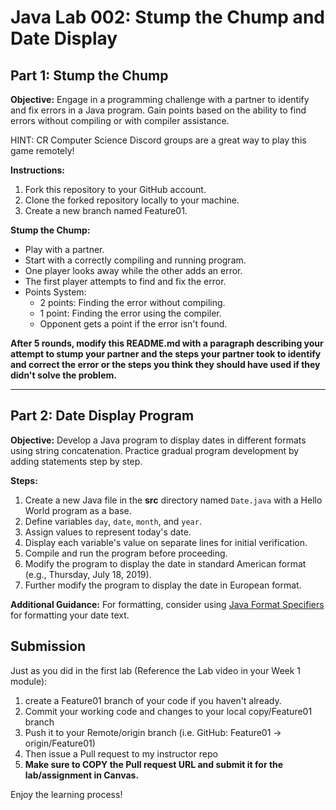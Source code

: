 # Java Lab 002: Stump the Chump and Date Display

## Part 1: Stump the Chump

**Objective:**
Engage in a programming challenge with a partner to identify and fix errors in a Java program. Gain points based on the ability to find errors without compiling or with compiler assistance.

HINT: CR Computer Science Discord groups are a great way to play this game remotely!

**Instructions:**
1. Fork this repository to your GitHub account.
2. Clone the forked repository locally to your machine.
3. Create a new branch named Feature01.

**Stump the Chump:**
- Play with a partner.
- Start with a correctly compiling and running program.
- One player looks away while the other adds an error.
- The first player attempts to find and fix the error.
- Points System:
    - 2 points: Finding the error without compiling.
    - 1 point: Finding the error using the compiler.
    - Opponent gets a point if the error isn't found.

**After 5 rounds, modify this README.md with a paragraph describing your attempt to stump your partner and the steps your partner took to identify and correct the error or the steps you think they should have used if they didn't solve the problem.**

---

## Part 2: Date Display Program

**Objective:**
Develop a Java program to display dates in different formats using string concatenation. Practice gradual program development by adding statements step by step.

**Steps:**
1. Create a new Java file in the **src** directory named `Date.java` with a Hello World program as a base.
2. Define variables `day`, `date`, `month`, and `year`.
3. Assign values to represent today's date.
4. Display each variable's value on separate lines for initial verification.
5. Compile and run the program before proceeding.
6. Modify the program to display the date in standard American format (e.g., Thursday, July 18, 2019).
7. Further modify the program to display the date in European format.

**Additional Guidance:**
For formatting, consider using [Java Format Specifiers](FormatSpecifiers.md) for formatting your date text.

## Submission
Just as you did in the first lab (Reference the Lab video in your Week 1 module):
1. create a Feature01 branch of your code if you haven't already.
2. Commit your working code and changes to your local copy/Feature01 branch
3. Push it to your Remote/origin branch (i.e. GitHub: Feature01 -> origin/Feature01)
4. Then issue a Pull request to my instructor repo
5. **Make sure to COPY the Pull request URL and submit it for the lab/assignment in Canvas.**

Enjoy the learning process!